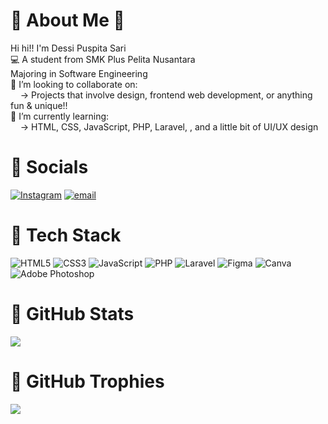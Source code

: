 # 🌷 About Me 🌷
Hi hi!! I'm Dessi Puspita Sari<br>💻 A student from SMK Plus Pelita Nusantara<br>Majoring in Software Engineering<br>👯 I’m looking to collaborate on:<br>    → Projects that involve design, frontend web development, or anything fun & unique!!<br>🌱 I’m currently learning:<br>    → HTML, CSS, JavaScript, PHP, Laravel, , and a little bit of UI/UX design


# 🌸 Socials
[![Instagram](https://img.shields.io/badge/Instagram-%23E4405F.svg?logo=Instagram&logoColor=white)](https://instagram.com/dddessi.sj) [![email](https://img.shields.io/badge/Email-D14836?logo=gmail&logoColor=white)](mailto:dessipuspita46832@gmail.com) 

# 🩷 Tech Stack
![HTML5](https://img.shields.io/badge/html5-%23E4405F.svg?style=flat&logo=html5&logoColor=white) 
![CSS3](https://img.shields.io/badge/css3-%23E4405F.svg?style=flat&logo=css3&logoColor=white) 
![JavaScript](https://img.shields.io/badge/javascript-%23E4405F.svg?style=flat&logo=javascript&logoColor=%25519203) 
![PHP](https://img.shields.io/badge/php-%23E4405F.svg?style=flat&logo=php&logoColor=white) 
![Laravel](https://img.shields.io/badge/laravel-%23E4405F.svg?style=flat&logo=laravel&logoColor=white) 
![Figma](https://img.shields.io/badge/figma-%23E4405F.svg?style=flat&logo=figma&logoColor=white) 
![Canva](https://img.shields.io/badge/Canva-%23E4405F.svg?style=flat&logo=Canva&logoColor=white) 
![Adobe Photoshop](https://img.shields.io/badge/adobe%20photoshop-%23E4405F.svg?style=flat&logo=adobe%20photoshop&logoColor=white)

# 🌺 GitHub Stats
![](https://github-readme-stats.vercel.app/api/top-langs/?username=strzcy&theme=transparent&hide_border=false&include_all_commits=true&count_private=true&layout=compact)

# 💞 GitHub Trophies
![](https://github-profile-trophy.vercel.app/?username=strzcy&theme=radical&no-frame=false&no-bg=true&margin-w=4)

<!-- Proudly created with GPRM ( https://gprm.itsvg.in ) -->
